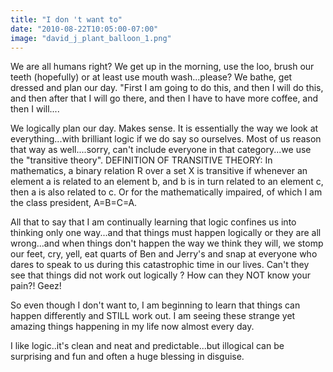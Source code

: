 ```yaml
---
title: "I don 't want to"
date: "2010-08-22T10:05:00-07:00"
image: "david_j_plant_balloon_1.png"
---
```


We are all humans right? We get up in the morning, use the loo, brush our teeth (hopefully) or at least use mouth wash...please? We bathe, get dressed and plan our day. "First I am going to do this, and then I will do this, and then after that I will go there, and then I have to have more coffee, and then I will....

We logically plan our day. Makes sense. It is essentially the way we look at everything...with brilliant logic if we do say so ourselves. Most of us reason that way as well....sorry, can't include everyone in that category...we use the "transitive theory".
DEFINITION OF TRANSITIVE THEORY:
In mathematics, a binary relation R over a set X is transitive if whenever an element a is related to an element b, and b is in turn related to an element c, then a is also related to c.
Or for the mathematically impaired, of which I am the class president, A=B=C=A.

All that to say that I am continually learning that logic confines us into thinking only one way...and that things must happen logically or they are all wrong...and when things don't happen the way we think they will, we stomp our feet, cry, yell, eat quarts of Ben and Jerry's and snap at everyone who dares to speak to us during this catastrophic time in our lives. Can't they see that things did not work out logically ? How can they NOT know your pain?! Geez!

So even though I don't want to, I am beginning to learn that things can happen differently and STILL work out. I am seeing these strange yet amazing things happening in my life now almost every day. 

I like logic..it's clean and neat and predictable...but illogical can be surprising and fun and often a huge blessing in disguise.